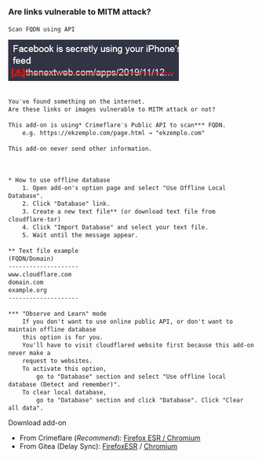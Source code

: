 ### Are links vulnerable to MITM attack?

`Scan FQDN using API`

![](../image/ismmpreview.jpg)


```

You′ve found something on the internet.
Are these links or images vulnerable to MITM attack or not?
 
This add-on is using* Crimeflare′s Public API to scan*** FQDN.
	e.g. https://ekzemplo.com/page.html → "ekzemplo.com"

This add-on never send other information.



* How to use offline database
	1. Open add-on's option page and select "Use Offline Local Database".
	2. Click "Database" link.
	3. Create a new text file** (or download text file from cloudflare-tor)
	4. Click "Import Database" and select your text file.
	5. Wait until the message appear.

** Text file example
(FQDN/Domain)
--------------------
www.cloudflare.com
domain.com
example.org
--------------------

*** "Observe and Learn" mode
	If you don't want to use online public API, or don't want to maintain offline database
	this option is for you.
	You'll have to visit cloudflared website first because this add-on never make a
	request to websites.
	To activate this option,
		go to "Database" section and select "Use offline local database (Detect and remember)".
	To clear local database,
		go to "Database" section and click "Database". Click "Clear all data".

```
 

Download add-on
- From Crimeflare (_Recommend_): [Firefox ESR / Chromium](https://crimeflare.wodferndripvpe6ib4uz4rtngrnzichnirgn7t5x64gxcyroopbhsuqd.onion/)
- From Gitea (Delay Sync): [FirefoxESR](../addons/releases/ismm.xpi) / [Chromium](../addons/releases/ismm.crx)
